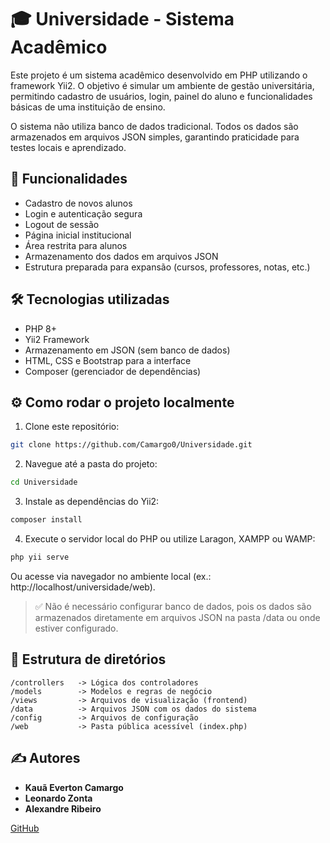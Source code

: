 # 🎓 Universidade - Sistema Acadêmico

Este projeto é um sistema acadêmico desenvolvido em PHP utilizando o framework Yii2. O objetivo é simular um ambiente de gestão universitária, permitindo cadastro de usuários, login, painel do aluno e funcionalidades básicas de uma instituição de ensino.

O sistema não utiliza banco de dados tradicional. Todos os dados são armazenados em arquivos JSON simples, garantindo praticidade para testes locais e aprendizado.

## 🚀 Funcionalidades

- Cadastro de novos alunos
- Login e autenticação segura
- Logout de sessão
- Página inicial institucional
- Área restrita para alunos
- Armazenamento dos dados em arquivos JSON
- Estrutura preparada para expansão (cursos, professores, notas, etc.)

## 🛠️ Tecnologias utilizadas

- PHP 8+
- Yii2 Framework
- Armazenamento em JSON (sem banco de dados)
- HTML, CSS e Bootstrap para a interface
- Composer (gerenciador de dependências)

## ⚙️ Como rodar o projeto localmente

1. Clone este repositório:

```bash
git clone https://github.com/Camargo0/Universidade.git
```

2. Navegue até a pasta do projeto:

```bash
cd Universidade
```

3. Instale as dependências do Yii2:

```bash
composer install
```

4. Execute o servidor local do PHP ou utilize Laragon, XAMPP ou WAMP:

```bash
php yii serve
```

Ou acesse via navegador no ambiente local (ex.: http://localhost/universidade/web).

> ✅ Não é necessário configurar banco de dados, pois os dados são armazenados diretamente em arquivos JSON na pasta /data ou onde estiver configurado.

## 📁 Estrutura de diretórios

```
/controllers   -> Lógica dos controladores
/models        -> Modelos e regras de negócio
/views         -> Arquivos de visualização (frontend)
/data          -> Arquivos JSON com os dados do sistema
/config        -> Arquivos de configuração
/web           -> Pasta pública acessível (index.php)
```

## ✍️ Autores

- **Kauã Everton Camargo**  
- **Leonardo Zonta**  
- **Alexandre Ribeiro**  

[GitHub](https://github.com/Camargo0)
